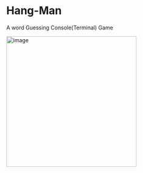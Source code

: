 # Hang-Man
A word Guessing Console(Terminal) Game

<img width="342" alt="image" src="https://github.com/scienmanas/Hang-Man/assets/99756067/5aa2f154-753b-473f-bbe9-e9734b2357b3">
